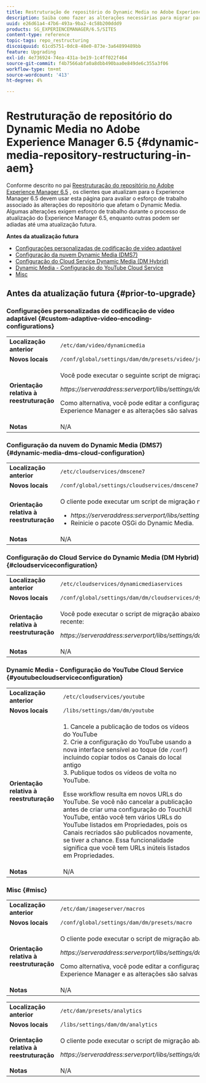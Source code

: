 ```yaml
---
title: Restruturação de repositório do Dynamic Media no Adobe Experience Manager 6.5
description: Saiba como fazer as alterações necessárias para migrar para a nova estrutura de repositório no Experience Manager 6.5 para Dynamic Media.
uuid: e26d61a4-47b6-493a-9ba2-4c58b200ddd9
products: SG_EXPERIENCEMANAGER/6.5/SITES
content-type: reference
topic-tags: repo_restructuring
discoiquuid: 61cd5751-0dc8-48e0-873e-3a64899489bb
feature: Upgrading
exl-id: 4e736924-74ea-431a-be19-1c4ff022f464
source-git-commit: f4b7566abfa0a8dbb490baa0e849de6c355a3f06
workflow-type: tm+mt
source-wordcount: '413'
ht-degree: 4%

---
```


# Restruturação de repositório do Dynamic Media no Adobe Experience Manager 6.5 {#dynamic-media-repository-restructuring-in-aem}

Conforme descrito no pai [Reestruturação do repositório no Adobe Experience Manager 6.5](/help/sites-deploying/repository-restructuring.md) , os clientes que atualizam para o Experience Manager 6.5 devem usar esta página para avaliar o esforço de trabalho associado às alterações do repositório que afetam o Dynamic Media. Algumas alterações exigem esforço de trabalho durante o processo de atualização do Experience Manager 6.5, enquanto outras podem ser adiadas até uma atualização futura.

**Antes da atualização futura**

* [Configurações personalizadas de codificação de vídeo adaptável](/help/sites-deploying/dynamicmedia-repository-restructuring-in-aem-6-5.md#custom-adaptive-video-encoding-configurations)
* [Configuração da nuvem Dynamic Media (DMS7)](/help/sites-deploying/dynamicmedia-repository-restructuring-in-aem-6-5.md#dynamic-media-dms-cloud-configuration)
* [Configuração do Cloud Service Dynamic Media (DM Hybrid)](/help/sites-deploying/dynamicmedia-repository-restructuring-in-aem-6-5.md#cloudserviceconfiguration)
* [Dynamic Media - Configuração do YouTube Cloud Service](/help/sites-deploying/dynamicmedia-repository-restructuring-in-aem-6-5.md#youtubecloudserviceconfiguration)
* [Misc](/help/sites-deploying/dynamicmedia-repository-restructuring-in-aem-6-5.md#misc)

## Antes da atualização futura {#prior-to-upgrade}

### Configurações personalizadas de codificação de vídeo adaptável  {#custom-adaptive-video-encoding-configurations}

<table>
 <tbody>
  <tr>
   <td><strong>Localização anterior</strong></td>
   <td><code>/etc/dam/video/dynamicmedia</code></td>
  </tr>
  <tr>
   <td><strong>Novos locais</strong></td>
   <td><code>/conf/global/settings/dam/dm/presets/video/jcr:content</code></td>
  </tr>
  <tr>
   <td><strong>Orientação relativa à reestruturação</strong></td>
   <td><p>Você pode executar o seguinte script de migração para migrar para o novo local:</p> <p><em>https://serveraddress:serverport/libs/settings/dam/dm/presets.migratedmcontent.json</em></p> <p>Como alternativa, você pode editar a configuração na interface do usuário do Experience Manager e as alterações são salvas no novo local.</p> </td>
  </tr>
  <tr>
   <td><strong>Notas</strong></td>
   <td>N/A<br /> </td>
  </tr>
 </tbody>
</table>

### Configuração da nuvem do Dynamic Media (DMS7) {#dynamic-media-dms-cloud-configuration}

<table>
 <tbody>
  <tr>
   <td><strong>Localização anterior</strong></td>
   <td><code>/etc/cloudservices/dmscene7</code></td>
  </tr>
  <tr>
   <td><strong>Novos locais</strong></td>
   <td><code>/conf/global/settings/cloudservices/dmscene7</code></td>
  </tr>
  <tr>
   <td><strong>Orientação relativa à reestruturação</strong></td>
   <td><p>O cliente pode executar um script de migração neste local:<br /> </p>
    <ul>
     <li><em>https://serveraddress:serverport/libs/settings/dam/dm/presets.migratedmcontent.json</em></li>
     <li>Reinicie o pacote OSGi do Dynamic Media.</li>
    </ul> </td>
  </tr>
  <tr>
   <td><strong>Notas</strong></td>
   <td>N/A</td>
  </tr>
 </tbody>
</table>

### Configuração do Cloud Service do Dynamic Media (DM Hybrid) {#cloudserviceconfiguration}

<table>
 <tbody>
  <tr>
   <td><strong>Localização anterior</strong></td>
   <td><code>/etc/cloudservices/dynamicmediaservices</code></td>
  </tr>
  <tr>
   <td><strong>Novos locais</strong></td>
   <td><code>/conf/global/settings/dam/dm/cloudservices/dynamicmediaservices</code></td>
  </tr>
  <tr>
   <td><strong>Orientação relativa à reestruturação</strong></td>
   <td><p>Você pode executar o script de migração abaixo para alinhar ao modelo mais recente:</p> <p><em>https://serveraddress:serverport/libs/settings/dam/dm/presets.migratedmcontent.jso</em></p> </td>
  </tr>
  <tr>
   <td><strong>Notas</strong></td>
   <td>N/A<br /> </td>
  </tr>
 </tbody>
</table>

### Dynamic Media - Configuração do YouTube Cloud Service  {#youtubecloudserviceconfiguration}

<table>
 <tbody>
  <tr>
   <td><strong>Localização anterior</strong></td>
   <td><code>/etc/cloudservices/youtube</code></td>
  </tr>
  <tr>
   <td><strong>Novos locais</strong></td>
   <td><code>/libs/settings/dam/dm/youtube</code></td>
  </tr>
  <tr>
   <td><strong>Orientação relativa à reestruturação</strong></td>
   <td><p>1. Cancele a publicação de todos os vídeos do YouTube<br /> 2. Crie a configuração do YouTube usando a nova interface sensível ao toque (de <code>/conf</code>) incluindo copiar todos os Canais do local antigo<br /> 3. Publique todos os vídeos de volta no YouTube.</p> <p>Esse workflow resulta em novos URLs do YouTube. Se você não cancelar a publicação antes de criar uma configuração do TouchUI YouTube, então você tem vários URLs do YouTube listados em Propriedades, pois os Canais recriados são publicados novamente, se tiver a chance. Essa funcionalidade significa que você tem URLs inúteis listados em Propriedades.</p> </td>
  </tr>
  <tr>
   <td><strong>Notas</strong></td>
   <td>N/A<br /> </td>
  </tr>
 </tbody>
</table>

### Misc {#misc}

<table>
 <tbody>
  <tr>
   <td><strong>Localização anterior</strong></td>
   <td><code>/etc/dam/imageserver/macros</code></td>
  </tr>
  <tr>
   <td><strong>Novos locais</strong></td>
   <td><code>/conf/global/settings/dam/dm/presets/macro</code></td>
  </tr>
  <tr>
   <td><strong>Orientação relativa à reestruturação</strong></td>
   <td><p>O cliente pode executar o script de migração abaixo.</p> <p><em>https://serveraddress:serverport/libs/settings/dam/dm/presets.migratedmcontent.json</em></p> <p>Como alternativa, você pode editar a configuração na interface do usuário do Experience Manager e as alterações são salvas no novo local.</p> </td>
  </tr>
  <tr>
   <td><strong>Notas</strong></td>
   <td>N/A</td>
  </tr>
 </tbody>
</table>

<table>
 <tbody>
  <tr>
   <td><strong>Localização anterior</strong></td>
   <td><code>/etc/dam/presets/analytics</code></td>
  </tr>
  <tr>
   <td><strong>Novos locais</strong></td>
   <td><code>/libs/settings/dam/dm/analytics</code></td>
  </tr>
  <tr>
   <td><strong>Orientação relativa à reestruturação</strong></td>
   <td><p>O cliente pode executar o script de migração abaixo.</p> <p><em>https://serveraddress:serverport/libs/settings/dam/dm/presets.migratedmcontent.json</em></p> </td>
  </tr>
  <tr>
   <td><strong>Notas</strong></td>
   <td>N/A</td>
  </tr>
 </tbody>
</table>
